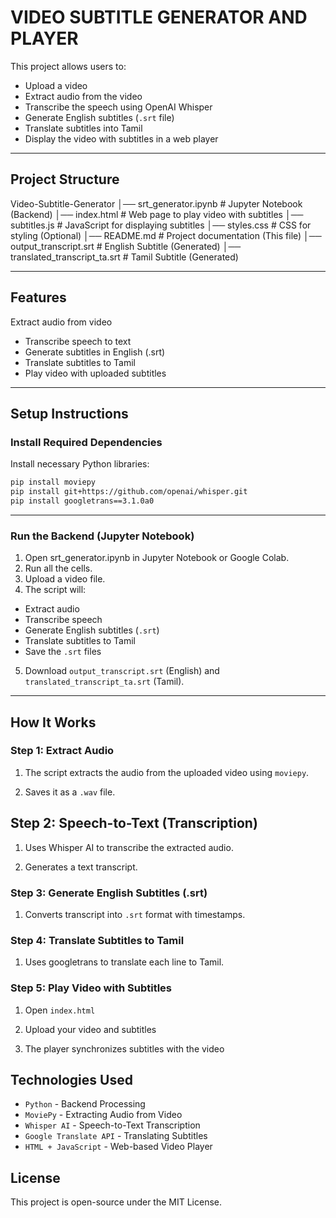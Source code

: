# VIDEO SUBTITLE GENERATOR AND PLAYER

This project allows users to:

- Upload a video
- Extract audio from the video
- Transcribe the speech using OpenAI Whisper
- Generate English subtitles (`.srt` file)
- Translate subtitles into Tamil
- Display the video with subtitles in a web player

---

## Project Structure

Video-Subtitle-Generator
│── srt_generator.ipynb    # Jupyter Notebook (Backend)
│── index.html             # Web page to play video with subtitles
│── subtitles.js           # JavaScript for displaying subtitles
│── styles.css             # CSS for styling (Optional)
│── README.md              # Project documentation (This file)
│── output_transcript.srt  # English Subtitle (Generated)
│── translated_transcript_ta.srt # Tamil Subtitle (Generated)

---

## Features

Extract audio from video

- Transcribe speech to text
- Generate subtitles in English (.srt)
- Translate subtitles to Tamil
- Play video with uploaded subtitles

---

## Setup Instructions

### Install Required Dependencies

Install necessary Python libraries:

```bash
pip install moviepy
pip install git+https://github.com/openai/whisper.git
pip install googletrans==3.1.0a0
```

---

### Run the Backend (Jupyter Notebook)

1. Open srt_generator.ipynb in Jupyter Notebook or Google Colab.
2. Run all the cells.
3. Upload a video file.
4. The script will:

- Extract audio
- Transcribe speech
- Generate English subtitles (`.srt`)
- Translate subtitles to Tamil
- Save the `.srt` files

5. Download `output_transcript.srt` (English) and `translated_transcript_ta.srt` (Tamil).

---

## How It Works

### Step 1: Extract Audio

1. The script extracts the audio from the uploaded video using `moviepy`.

2. Saves it as a `.wav` file.

## Step 2: Speech-to-Text (Transcription)

1. Uses Whisper AI to transcribe the extracted audio.

2. Generates a text transcript.

### Step 3: Generate English Subtitles (.srt)

1. Converts transcript into `.srt` format with timestamps.

### Step 4: Translate Subtitles to Tamil

1. Uses googletrans to translate each line to Tamil.

### Step 5: Play Video with Subtitles

1. Open `index.html`

2. Upload your video and subtitles

3. The player synchronizes subtitles with the video

## Technologies Used

- `Python` - Backend Processing
- `MoviePy` - Extracting Audio from Video
- `Whisper AI` - Speech-to-Text Transcription
- `Google Translate API` - Translating Subtitles
- `HTML + JavaScript` - Web-based Video Player

## License

This project is open-source under the MIT License.
